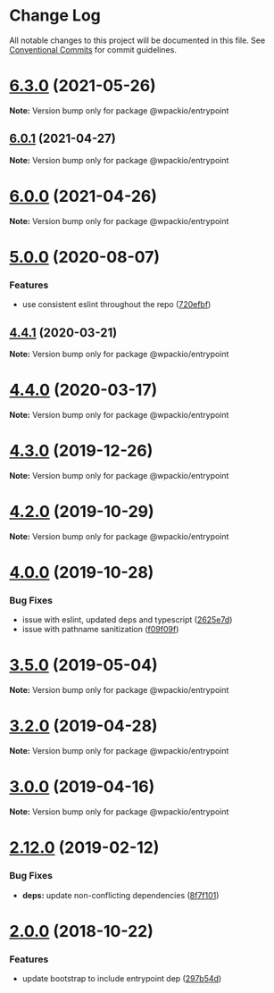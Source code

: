 # Change Log

All notable changes to this project will be documented in this file.
See [Conventional Commits](https://conventionalcommits.org) for commit guidelines.

# [6.3.0](https://github.com/swashata/wp-webpack-script/compare/v6.2.0...v6.3.0) (2021-05-26)

**Note:** Version bump only for package @wpackio/entrypoint





## [6.0.1](https://github.com/swashata/wp-webpack-script/compare/v6.0.0...v6.0.1) (2021-04-27)

**Note:** Version bump only for package @wpackio/entrypoint





# [6.0.0](https://github.com/swashata/wp-webpack-script/compare/v5.0.0...v6.0.0) (2021-04-26)

**Note:** Version bump only for package @wpackio/entrypoint





# [5.0.0](https://github.com/swashata/wp-webpack-script/compare/v4.4.1...v5.0.0) (2020-08-07)


### Features

* use consistent eslint throughout the repo ([720efbf](https://github.com/swashata/wp-webpack-script/commit/720efbff7bcec03295ec06301191037bc96fe672))





## [4.4.1](https://github.com/swashata/wp-webpack-script/compare/v4.4.0...v4.4.1) (2020-03-21)

**Note:** Version bump only for package @wpackio/entrypoint





# [4.4.0](https://github.com/swashata/wp-webpack-script/compare/v4.3.0...v4.4.0) (2020-03-17)

**Note:** Version bump only for package @wpackio/entrypoint





# [4.3.0](https://github.com/swashata/wp-webpack-script/compare/v4.2.0...v4.3.0) (2019-12-26)

**Note:** Version bump only for package @wpackio/entrypoint





# [4.2.0](https://github.com/swashata/wp-webpack-script/compare/v4.1.0...v4.2.0) (2019-10-29)

**Note:** Version bump only for package @wpackio/entrypoint





# [4.0.0](https://github.com/swashata/wp-webpack-script/compare/v3.5.0...v4.0.0) (2019-10-28)


### Bug Fixes

* issue with eslint, updated deps and typescript ([2625e7d](https://github.com/swashata/wp-webpack-script/commit/2625e7d))
* issue with pathname sanitization ([f09f09f](https://github.com/swashata/wp-webpack-script/commit/f09f09f))





# [3.5.0](https://github.com/swashata/wp-webpack-script/compare/v3.4.0...v3.5.0) (2019-05-04)

**Note:** Version bump only for package @wpackio/entrypoint





# [3.2.0](https://github.com/swashata/wp-webpack-script/compare/v3.1.0...v3.2.0) (2019-04-28)

**Note:** Version bump only for package @wpackio/entrypoint





# [3.0.0](https://github.com/swashata/wp-webpack-script/compare/v2.13.0...v3.0.0) (2019-04-16)

**Note:** Version bump only for package @wpackio/entrypoint





# [2.12.0](https://github.com/swashata/wp-webpack-script/compare/v2.11.0...v2.12.0) (2019-02-12)


### Bug Fixes

* **deps:** update non-conflicting dependencies ([8f7f101](https://github.com/swashata/wp-webpack-script/commit/8f7f101))





<a name="2.0.0"></a>
# [2.0.0](https://github.com/swashata/wp-webpack-script/compare/v1.2.1...v2.0.0) (2018-10-22)


### Features

* update bootstrap to include entrypoint dep ([297b54d](https://github.com/swashata/wp-webpack-script/commit/297b54d))
